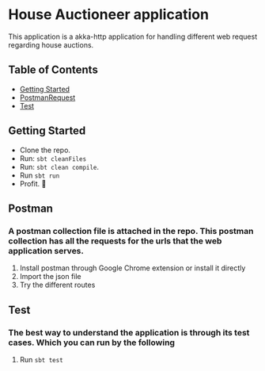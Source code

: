 # House Auctioneer application

This application is a akka-http application for handling different web request regarding house auctions.


## Table of Contents
- [Getting Started](#getting-started)
- [PostmanRequest](#postman)
- [Test](#test)

## Getting Started

* Clone the repo.
* Run: `sbt cleanFiles`
* Run: `sbt clean compile`.
* Run `sbt run`
* Profit. :tada:

## Postman

### A postman collection file is attached in the repo. This postman collection has all the requests for the urls that the web application serves.

1. Install postman through Google Chrome extension or install it directly
2. Import the json file
3. Try the different routes

## Test

### The best way to understand the application is through its test cases. Which you can run by the following

1. Run `sbt test`